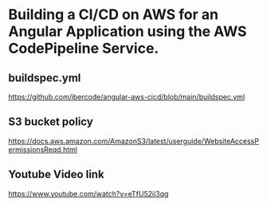 # Building a CI/CD on AWS for an Angular Application using the AWS CodePipeline Service.

## buildspec.yml

https://github.com/ibercode/angular-aws-cicd/blob/main/buildspec.yml


## S3 bucket policy

https://docs.aws.amazon.com/AmazonS3/latest/userguide/WebsiteAccessPermissionsReqd.html

## Youtube Video link
https://www.youtube.com/watch?v=eTfU52ij3qg
